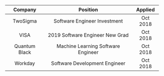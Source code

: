 
|Company      |        Position                   | Applied     |
|:-----------:|:---------------------------------:|:-----------:|
|TwoSigma       |    Software Engineer Investment         |  Oct 2018|
|VISA           |         2019 Software Engineer New Grad |  Oct 2018|    
|Quantum Black  |     Machine Learning Software Engineer  | Oct 2018 |
|Workday        |  Software Development Engineer          | Oct 2018 | 